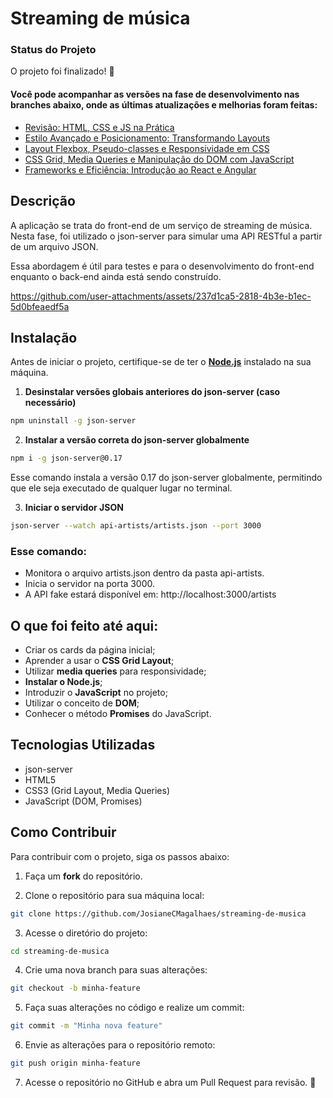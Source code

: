 # Streaming de música

### Status do Projeto
O projeto foi finalizado! 🎉

#### Você pode acompanhar as versões na fase de desenvolvimento nas branches abaixo, onde as últimas atualizações e melhorias foram feitas:

- [Revisão: HTML, CSS e JS na Prática](https://github.com/JosianeCMagalhaes/streaming-de-musica/tree/revisao-html-css-js)
- [Estilo Avançado e Posicionamento: Transformando Layouts](https://github.com/JosianeCMagalhaes/streaming-de-musica/tree/estilo-avancado-layouts)
- [Layout Flexbox, Pseudo-classes e Responsividade em CSS](https://github.com/JosianeCMagalhaes/streaming-de-musica/tree/flexbox-responsividade-css)
- [CSS Grid, Media Queries e Manipulação do DOM com JavaScript](https://github.com/JosianeCMagalhaes/streaming-de-musica/tree/css-grid-dom-js)
- [Frameworks e Eficiência: Introdução ao React e Angular](https://github.com/JosianeCMagalhaes/streaming-de-musica/tree/frameworks-react-angular)

## Descrição

A aplicação se trata do front-end de um serviço de streaming de música. Nesta fase, foi utilizado o json-server para simular uma API RESTful a partir de um arquivo JSON.

Essa abordagem é útil para testes e para o desenvolvimento do front-end enquanto o back-end ainda está sendo construído.

https://github.com/user-attachments/assets/237d1ca5-2818-4b3e-b1ec-5d0bfeaedf5a

## Instalação

Antes de iniciar o projeto, certifique-se de ter o [**Node.js**](https://nodejs.org/pt) instalado na sua máquina.

1. **Desinstalar versões globais anteriores do json-server (caso necessário)**
```bash
npm uninstall -g json-server
```

2. **Instalar a versão correta do json-server globalmente**
```bash
npm i -g json-server@0.17
```
Esse comando instala a versão 0.17 do json-server globalmente, permitindo que ele seja executado de qualquer lugar no terminal.

3. **Iniciar o servidor JSON**
```bash
json-server --watch api-artists/artists.json --port 3000
```

### Esse comando:

- Monitora o arquivo artists.json dentro da pasta api-artists.
- Inicia o servidor na porta 3000.
- A API fake estará disponível em: http://localhost:3000/artists

## O que foi feito até aqui:
- Criar os cards da página inicial;
- Aprender a usar o **CSS Grid Layout**;
- Utilizar **media queries** para responsividade;
- **Instalar o Node.js**;
- Introduzir o **JavaScript** no projeto;
- Utilizar o conceito de **DOM**;
- Conhecer o método **Promises** do JavaScript.

## Tecnologias Utilizadas
- json-server
- HTML5
- CSS3 (Grid Layout, Media Queries)
- JavaScript (DOM, Promises)

## Como Contribuir

Para contribuir com o projeto, siga os passos abaixo:

1. Faça um **fork** do repositório.
   
2. Clone o repositório para sua máquina local:
```bash
git clone https://github.com/JosianeCMagalhaes/streaming-de-musica
```
   
3. Acesse o diretório do projeto:
```bash
cd streaming-de-musica
```

4. Crie uma nova branch para suas alterações:
```bash
git checkout -b minha-feature
```
   
5. Faça suas alterações no código e realize um commit:
```bash
git commit -m "Minha nova feature"
```

6. Envie as alterações para o repositório remoto:
```bash
git push origin minha-feature
```
   
7. Acesse o repositório no GitHub e abra um Pull Request para revisão. 🚀
